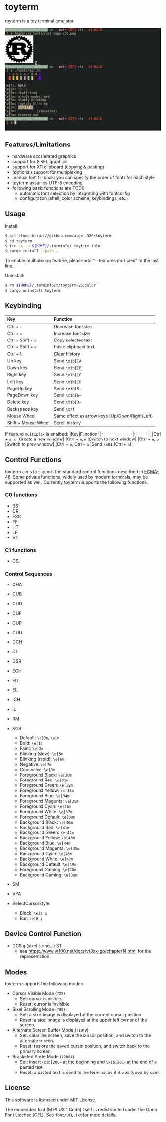 # toyterm

toyterm is a toy terminal emulator.

![screenshot01.png](docs/screenshot01.png)

## Features/Limitations

- hardware accelerated graphics
- support for SIXEL graphics
- support for X11 clipboard (copying & pasting)
- (optional) support for multiplexing
- manual font fallback: you can specify the order of fonts for each style
- toyterm assumes UTF-8 encoding
- following basic functions are TODO
    - automatic font selection by integrating with fontconfig
    - configuration (shell, color scheme, keybindings, etc.)

## Usage

Install:
```sh
$ git clone https://github.com/algon-320/toyterm
$ cd toyterm
$ tic -x -o ${HOME}/.terminfo/ toyterm.info
$ cargo install --path .
```
To enable multiplexing feature, please add "--features multiplex" to the last line.

Uninstall:
```sh
$ rm ${HOME}/.terminfo/t/toyterm-256color
$ cargo uninstall toyterm
```

## Keybinding

|Key|Function|
|:----------|:-------|
|Ctrl + `-` |Decrease font size|
|Ctrl + `=` |Increase font size|
|Ctrl + Shift + `c` |Copy selected text|
|Ctrl + Shift + `v` |Paste clipboard text|
|Ctrl + `l` |Clear history|
|Up key|Send `\x1b[[A`|
|Down key|Send `\x1b[[B`|
|Right key|Send `\x1b[[C`|
|Left key|Send `\x1b[[D`|
|PageUp key|Send `\x1b[5~`|
|PageDown key|Send `\x1b[6~`|
|Delete key|Send `\x1b[3~`|
|Backspace key|Send `\x7f`|
|Mouse Wheel|Same effect as arrow keys (Up/Down/Right/Left)|
|Shift + Mouse Wheel|Scroll history|

If feature `multiplex` is enalbed:
|Key|Function|
|:---------------|:-------|
|Ctrl + `a`, `c` |Create a new window|
|Ctrl + `a`, `n` |Switch to next window|
|Ctrl + `a`, `p` |Switch to prev window|
|Ctrl + `a`, Ctrl + `a` |Send `\x01` (Ctrl + `a`)|

## Control Functions

toyterm aims to support the standard control functions described in
[ECMA-48](https://www.ecma-international.org/publications-and-standards/standards/ecma-48/).
Some private functions, widely used by modern terminals, may be supported as well.
Currently toyterm supports the following functions.

### C0 functions

- BS
- CR
- ESC
- FF
- HT
- LF
- VT

### C1 functions

- CSI

### Control Sequences

- CHA
- CUB
- CUD
- CUF
- CUP
- CUU
- DCH
- DL
- DSR
- ECH
- ED
- EL
- ICH
- IL
- RM
- SGR
    - Default: `\e[0m`, `\e[m`
    - Bold: `\e[1m`
    - Faint: `\e[2m`
    - Blinking (slow): `\e[5m`
    - Blinking (rapid): `\e[6m`
    - Negative: `\e[7m`
    - Consealed: `\e[8m`
    - Foreground Black: `\e[30m`
    - Foreground Red: `\e[31m`
    - Foreground Green: `\e[32m`
    - Foreground Yellow: `\e[33m`
    - Foreground Blue: `\e[34m`
    - Foreground Magenta: `\e[35m`
    - Foreground Cyan: `\e[36m`
    - Foreground White: `\e[37m`
    - Foreground Default: `\e[39m`
    - Background Black: `\e[40m`
    - Background Red: `\e[41m`
    - Background Green: `\e[42m`
    - Background Yellow: `\e[43m`
    - Background Blue: `\e[44m`
    - Background Magenta: `\e[45m`
    - Background Cyan: `\e[46m`
    - Background White: `\e[47m`
    - Background Default: `\e[49m`
    - Foreground Gaming: `\e[70m`
    - Background Gaming: `\e[80m`
- SM
- VPA

- SelectCursorStyle:
    - Block: `\e[2 q`
    - Bar: `\e[6 q`

## Device Control Function

- DCS `q` (sixel string...) ST
    - see <https://www.vt100.net/docs/vt3xx-gp/chapter14.html> for the representation

## Modes

toyterm supports the following modes.

- Cursor Visible Mode (`?25`)
    - Set: cursor is visible.
    - Reset: cursor is invisible.
- Sixel Scrolling Mode (`?80`)
    - Set: a sixel image is displayed at the current cursor position.
    - Reset: a sixel image is displayed at the upper left corner of the screen.
- Alternate Screen Buffer Mode (`?1049`)
    - Set: clear the screen, save the cursor position, and switch to the alternate screen.
    - Reset: restore the saved cursor position, and switch back to the primary screen.
- Bracketed Paste Mode (`?2004`)
    - Set: insert `\x1b[200~` at the beginning and `\x1b[201~` at the end of a pasted text.
    - Reset: a pasted text is send to the terminal as if it was typed by user.

## License

This software is licensed under MIT License.

The embedded font (M PLUS 1 Code) itself is redistributed under the Open Font License (OFL).
See `font/OFL.txt` for more details.
